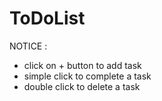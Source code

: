 # ToDoList

NOTICE :
- click on + button to add task
- simple click to complete a task
- double click to delete a task
